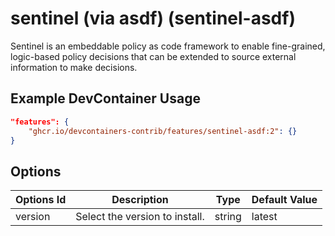 
# sentinel (via asdf) (sentinel-asdf)

Sentinel is an embeddable policy as code framework to enable fine-grained, logic-based policy decisions that can be extended to source external information to make decisions.

## Example DevContainer Usage

```json
"features": {
    "ghcr.io/devcontainers-contrib/features/sentinel-asdf:2": {}
}
```

## Options

| Options Id | Description | Type | Default Value |
|-----|-----|-----|-----|
| version | Select the version to install. | string | latest |


